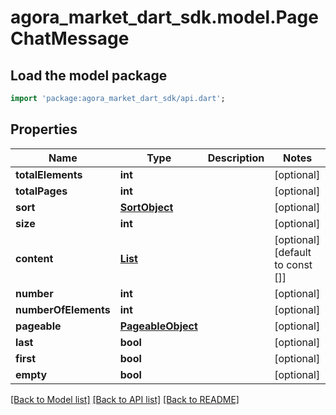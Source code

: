# agora_market_dart_sdk.model.PageChatMessage

## Load the model package
```dart
import 'package:agora_market_dart_sdk/api.dart';
```

## Properties
Name | Type | Description | Notes
------------ | ------------- | ------------- | -------------
**totalElements** | **int** |  | [optional] 
**totalPages** | **int** |  | [optional] 
**sort** | [**SortObject**](SortObject.md) |  | [optional] 
**size** | **int** |  | [optional] 
**content** | [**List<ChatMessage>**](ChatMessage.md) |  | [optional] [default to const []]
**number** | **int** |  | [optional] 
**numberOfElements** | **int** |  | [optional] 
**pageable** | [**PageableObject**](PageableObject.md) |  | [optional] 
**last** | **bool** |  | [optional] 
**first** | **bool** |  | [optional] 
**empty** | **bool** |  | [optional] 

[[Back to Model list]](../README.md#documentation-for-models) [[Back to API list]](../README.md#documentation-for-api-endpoints) [[Back to README]](../README.md)


